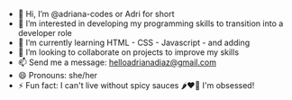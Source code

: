 - 👋 Hi, I’m @adriana-codes or Adri for short  
- 👀 I’m interested in developing my programming skills to transition into a developer role
- 🌱 I’m currently learning HTML - CSS - Javascript - and adding 
- 💞️ I’m looking to collaborate on projects to improve my skills
- 📫 Send me a message: helloadrianadiaz@gmail.com
- 😄 Pronouns: she/her
- ⚡ Fun fact: I can't live without spicy sauces 🌶️❤️‍🔥 I'm obsessed! 

